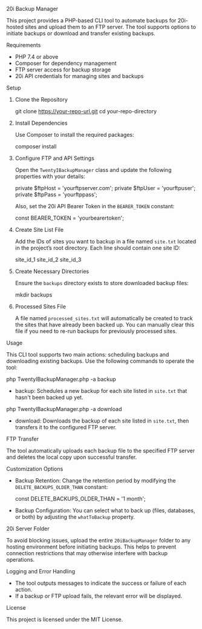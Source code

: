 
20i Backup Manager

This project provides a PHP-based CLI tool to automate backups for 20i-hosted sites and upload them to an FTP server. The tool supports options to initiate backups or download and transfer existing backups.

Requirements

- PHP 7.4 or above
- Composer for dependency management
- FTP server access for backup storage
- 20i API credentials for managing sites and backups

Setup

1. Clone the Repository

   git clone https://your-repo-url.git
   cd your-repo-directory

2. Install Dependencies

   Use Composer to install the required packages:

   composer install

3. Configure FTP and API Settings

   Open the `TwentyIBackupManager` class and update the following properties with your details:

   private $ftpHost = 'yourftpserver.com';
   private $ftpUser = 'yourftpuser';
   private $ftpPass = 'yourftppass';

   Also, set the 20i API Bearer Token in the `BEARER_TOKEN` constant:

   const BEARER_TOKEN = 'yourbearertoken';

4. Create Site List File

   Add the IDs of sites you want to backup in a file named `site.txt` located in the project’s root directory. Each line should contain one site ID:

   site_id_1
   site_id_2
   site_id_3

5. Create Necessary Directories

   Ensure the `backups` directory exists to store downloaded backup files:

   mkdir backups

6. Processed Sites File

   A file named `processed_sites.txt` will automatically be created to track the sites that have already been backed up. You can manually clear this file if you need to re-run backups for previously processed sites.

Usage

This CLI tool supports two main actions: scheduling backups and downloading existing backups. Use the following commands to operate the tool:

php TwentyIBackupManager.php -a backup

- backup: Schedules a new backup for each site listed in `site.txt` that hasn't been backed up yet.

php TwentyIBackupManager.php -a download

- download: Downloads the backup of each site listed in `site.txt`, then transfers it to the configured FTP server.

FTP Transfer

The tool automatically uploads each backup file to the specified FTP server and deletes the local copy upon successful transfer.

Customization Options

- Backup Retention: Change the retention period by modifying the `DELETE_BACKUPS_OLDER_THAN` constant:

  const DELETE_BACKUPS_OLDER_THAN = '1 month';

- Backup Configuration: You can select what to back up (files, databases, or both) by adjusting the `whatToBackup` property.

20i Server Folder

To avoid blocking issues, upload the entire `20iBackupManager` folder to any hosting environment before initiating backups. This helps to prevent connection restrictions that may otherwise interfere with backup operations.

Logging and Error Handling

- The tool outputs messages to indicate the success or failure of each action.
- If a backup or FTP upload fails, the relevant error will be displayed.

License

This project is licensed under the MIT License.
